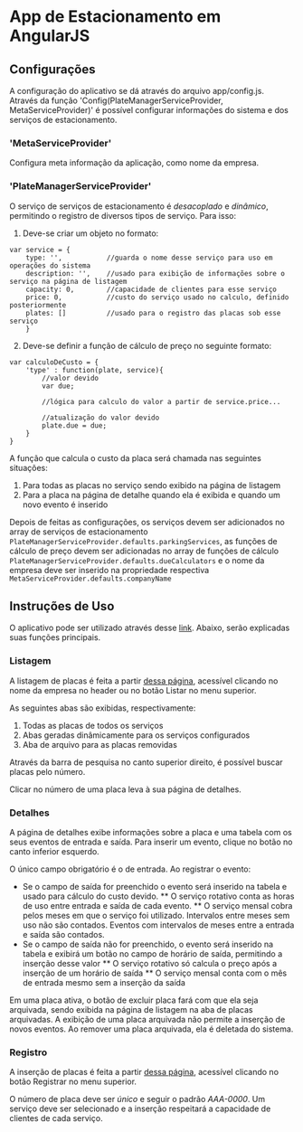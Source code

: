# App de Estacionamento em AngularJS

## Configurações

A configuração do aplicativo se dá através do arquivo app/config.js.
Através da função 'Config(PlateManagerServiceProvider, MetaServiceProvider)' é possível configurar informações do sistema e dos serviços de estacionamento.

### 'MetaServiceProvider'

Configura meta informação da aplicação, como nome da empresa.

### 'PlateManagerServiceProvider'

O serviço de serviços de estacionamento é *desacoplado* e *dinâmico*, permitindo o registro de diversos tipos de serviço. Para isso:

1. Deve-se criar um objeto no formato:
```
var service = {
	type: '',			//guarda o nome desse serviço para uso em operações do sistema
	description: '',	//usado para exibição de informações sobre o serviço na página de listagem
	capacity: 0,		//capacidade de clientes para esse serviço
	price: 0,			//custo do serviço usado no calculo, definido posteriormente
	plates: [] 			//usado para o registro das placas sob esse serviço
	}
```

2. Deve-se definir a função de cálculo de preço no seguinte formato:
```
var calculoDeCusto = {
	'type' : function(plate, service){
		//valor devido
		var due;

		//lógica para calculo do valor a partir de service.price...

		//atualização do valor devido
		plate.due = due;
	} 
}
```

A função que calcula o custo da placa será chamada nas seguintes situações:
1. Para todas as placas no serviço sendo exibido na página de listagem
2. Para a placa na página de detalhe quando ela é exibida e quando um novo evento é inserido

Depois de feitas as configurações, os serviços devem ser adicionados no array de serviços de estacionamento `PlateManagerServiceProvider.defaults.parkingServices`, as funções de cálculo de preço devem ser adicionadas no array de funções de cálculo `PlateManagerServiceProvider.defaults.dueCalculators` e o nome da empresa deve ser inserido na propriedade respectiva `MetaServiceProvider.defaults.companyName`		

## Instruções de Uso

O aplicativo pode ser utilizado através desse [link](https://viniciusguerra.github.io/AngularJS-ParkingLot/index.html).
Abaixo, serão explicadas suas funções principais. 

### Listagem

A listagem de placas é feita a partir [dessa página](https://viniciusguerra.github.io/AngularJS-ParkingLot/index.html#/browse), acessível clicando no nome da empresa no header ou no botão Listar no menu superior.

As seguintes abas são exibidas, respectivamente:
1. Todas as placas de todos os serviços
2. Abas geradas dinâmicamente para os serviços configurados
3. Aba de arquivo para as placas removidas

Através da barra de pesquisa no canto superior direito, é possível buscar placas pelo número.

Clicar no número de uma placa leva à sua página de detalhes.

### Detalhes

A página de detalhes exibe informações sobre a placa e uma tabela com os seus eventos de entrada e saída. Para inserir um evento, clique no botão no canto inferior esquerdo.

O único campo obrigatório é o de entrada. Ao registrar o evento:
* Se o campo de saída for preenchido o evento será inserido na tabela e usado para cálculo do custo devido.
** O serviço rotativo conta as horas de uso entre entrada e saída de cada evento.
** O serviço mensal cobra pelos meses em que o serviço foi utilizado. Intervalos entre meses sem uso não são contados. Eventos com intervalos de meses entre a entrada e saída são contados.
* Se o campo de saída não for preenchido, o evento será inserido na tabela e exibirá um botão no campo de horário de saída, permitindo a inserção desse valor
** O serviço rotativo só calcula o preço após a inserção de um horário de saída
** O serviço mensal conta com o mês de entrada mesmo sem a inserção da saída

Em uma placa ativa, o botão de excluir placa fará com que ela seja arquivada, sendo exibida na página de listagem na aba de placas arquivadas. A exibição de uma placa arquivada não permite a inserção de novos eventos. Ao remover uma placa arquivada, ela é deletada do sistema.

### Registro

A inserção de placas é feita a partir [dessa página](https://viniciusguerra.github.io/AngularJS-ParkingLot/index.html#/register), acessível clicando no botão Registrar no menu superior.

O número de placa deve ser *único* e seguir o padrão *AAA-0000*. Um serviço deve ser selecionado e a inserção respeitará a capacidade de clientes de cada serviço.
